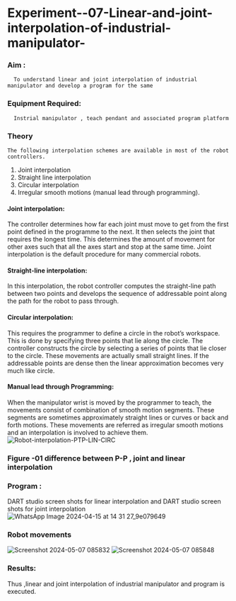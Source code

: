 # Experiment--07-Linear-and-joint-interpolation-of-industrial-manipulator-

### Aim :
      To understand linear and joint interpolation of industrial manipulator and develop a program for the same 
      
### Equipment Required: 
      Instrial manipulator , teach pendant and associated program platform 
      
### Theory 
    The following interpolation schemes are available in most of the robot controllers.
1. Joint interpolation
2. Straight line interpolation
3. Circular interpolation
4. Irregular smooth motions (manual lead through programming).
#### Joint interpolation: 
The controller determines how far each joint must move to get from the first point defined in the programme to the next. It then selects the joint that
requires the longest time. This determines the amount of movement for other axes such that all the axes start and stop at the same time. Joint interpolation is the default procedure for many commercial robots.

#### Straight-line interpolation: 
In this interpolation, the robot controller computes the straight-line path between two points and develops the sequence of addressable point along the path for the robot to pass through.

#### Circular interpolation: 
This requires the programmer to define a circle in the
robot’s workspace. This is done by specifying three points that lie along the circle. The controller constructs the circle by selecting a series of points that lie closer to the circle. These movements are actually small straight lines. If the addressable points are dense then the linear approximation becomes very much like circle.


#### Manual lead through Programming: 
When the manipulator wrist is moved by the programmer to teach, the movements consist of combination of smooth motion segments. These segments are sometimes approximately straight lines or curves or back and forth motions. These movements are referred as irregular smooth motions and an interpolation is involved to achieve them.
![Robot-interpolation-PTP-LIN-CIRC](https://user-images.githubusercontent.com/36288975/201615171-d0886aaa-8220-4b0c-8a1d-3d8a5c69c76a.png)
### Figure -01 difference between P-P , joint and linear interpolation 
### Program : 
DART studio screen shots for linear interpolation and DART studio screen shots for joint interpolation 
![WhatsApp Image 2024-04-15 at 14 31 27_9e079649](https://github.com/Sajith-28/Experiment--07-Linear-and-joint-interpolation-of-industrial-manipulator-/assets/149937471/25f1e103-a03b-4694-b1b7-ada67c12749b)
### Robot movements 
![Screenshot 2024-05-07 085832](https://github.com/Sajith-28/Experiment--07-Linear-and-joint-interpolation-of-industrial-manipulator-/assets/149937471/5693ce88-e2f1-4e27-9e60-a79865f9a5dc)
![Screenshot 2024-05-07 085848](https://github.com/Sajith-28/Experiment--07-Linear-and-joint-interpolation-of-industrial-manipulator-/assets/149937471/8e08bb27-57ae-4a82-b3e5-8a0969cced23)
### Results:  
Thus ,linear and joint interpolation of industrial manipulator and program is executed.
